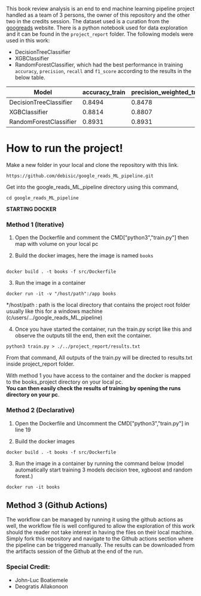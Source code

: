 This book review analysis is an end to end machine learning pipeline project handled as a team of 3 persons, the owner of this repository and the other two in the credits session. The dataset used is a curation from the [googreads](https://www.goodreads.com/) website. There is a python notebook used for data exploration and it can be found in the `project_report` folder. The following models were used in this work:

- DecisionTreeClassifier
- XGBClassifier
- RandomForestClassifier,
which had the best performance in training `accuracy`, `precision`, `recall` and `f1_score` according to the results in the below table.



|   Model              |   accuracy_train   |   precision_weighted_train   |   recall_weighted_train   |   f1_weighted_train   |
|----------------------|--------------------|------------------------------|---------------------------|-----------------------|
|DecisionTreeClassifier|     0.8494         |            0.8478            |         0.8494            |          0.8481       |
|XGBClassifier         |     0.8814         |            0.8807            |         0.8814            |          0.8806       |
|RandomForestClassifier|     0.8931         |            0.8931            |         0.8931            |          0.8926       |



# How to run the project!

Make a new folder in your local and clone the repository with this link.

```
https://github.com/debisic/google_reads_ML_pipeline.git
```
Get into the google_reads_ML_pipeline directory using this command,

```
cd google_reads_ML_pipeline

```

**STARTING DOCKER**

### Method 1 (Iterative)

1. Open the Dockerfile and comment the CMD["python3","train.py"] then map with volume on your local pc

2. Build the docker images, here the image is named `books`
```

docker build . -t books -f src/Dockerfile

```
3. Run the image in a container

```
docker run -it -v "/host/path":/app books

```

*/host/path : path is the local directory that contains the project root folder usually like this for a windows machine (c/users/.../google_reads_ML_pipeline)<br>

4. Once you have started the container, run the train.py script like this and observe the outputs till the end, then exit the container.


```
python3 train.py > ./../project_report/results.txt

```
From that command, All outputs of the train.py will be directed to results.txt inside project_report folder.

With method 1 you have access to the container and the docker is mapped to the books_project directory on your local pc.<br>
**You can then easily check the results of training by opening the runs directory on your pc**.

### Method 2 (Declarative)
1. Open the Dockerfile and Uncomment the CMD["python3","train.py"] in line 19

2. Build the docker images

```
docker build . -t books -f src/Dockerfile

```
3. Run the image in a container by running the command below (model automatically start training 3 models decision tree, xgboost and random forest.)

```
docker run -it books 

```
## Method 3 (Github Actions)
The workflow can be managed by running it using the github actions as well, the workflow file is well configured to allow the exploration of this work should the reader not take interest in having the files on their local machine. Simply fork this repository and navigate to the Github actions section where the pipeline can be triggered manually. The results can be downloaded from the artifacts session of the Github at the end of the run.
### Special Credit:
- John-Luc Boatiemele
- Deogratis Allakonoon